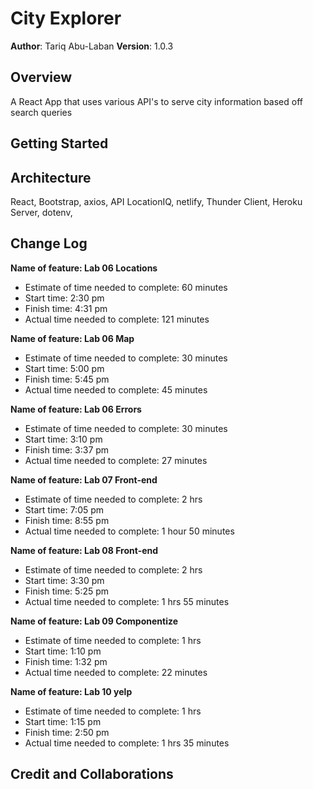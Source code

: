 # City Explorer

**Author**: Tariq Abu-Laban
**Version**: 1.0.3

## Overview

<!-- Provide a high level overview of what this application is and why you are building it, beyond the fact that it's an assignment for this class. (i.e. What's your problem domain?) -->

A React App that uses various API's to serve city information based off search queries

## Getting Started

<!-- What are the steps that a user must take in order to build this app on their own machine and get it running? -->

## Architecture

React,
Bootstrap,
axios,
API LocationIQ,
netlify,
Thunder Client,
Heroku Server,
dotenv,

## Change Log

<!-- Use this area to document the iterative changes made to your application as each feature is successfully implemented. Use time stamps. Here's an example:

01-01-2001 4:59pm - Application now has a fully-functional express server, with a GET route for the location resource. -->

**Name of feature: Lab 06 Locations**

- Estimate of time needed to complete: 60 minutes
- Start time: 2:30 pm
- Finish time: 4:31 pm
- Actual time needed to complete: 121 minutes

**Name of feature: Lab 06 Map**

- Estimate of time needed to complete: 30 minutes
- Start time: 5:00 pm
- Finish time: 5:45 pm
- Actual time needed to complete: 45 minutes

**Name of feature: Lab 06 Errors**

- Estimate of time needed to complete: 30 minutes
- Start time: 3:10 pm
- Finish time: 3:37 pm
- Actual time needed to complete: 27 minutes

**Name of feature: Lab 07 Front-end**

- Estimate of time needed to complete: 2 hrs
- Start time: 7:05 pm
- Finish time: 8:55 pm
- Actual time needed to complete: 1 hour 50 minutes

**Name of feature: Lab 08 Front-end**

- Estimate of time needed to complete: 2 hrs
- Start time: 3:30 pm
- Finish time: 5:25 pm
- Actual time needed to complete: 1 hrs 55 minutes

**Name of feature: Lab 09 Componentize**

- Estimate of time needed to complete: 1 hrs
- Start time: 1:10 pm
- Finish time: 1:32 pm
- Actual time needed to complete: 22 minutes

**Name of feature: Lab 10 yelp**

- Estimate of time needed to complete: 1 hrs
- Start time: 1:15 pm
- Finish time: 2:50 pm
- Actual time needed to complete: 1 hrs 35 minutes

## Credit and Collaborations

<!-- Give credit (and a link) to other people or resources that helped you build this application. -->
